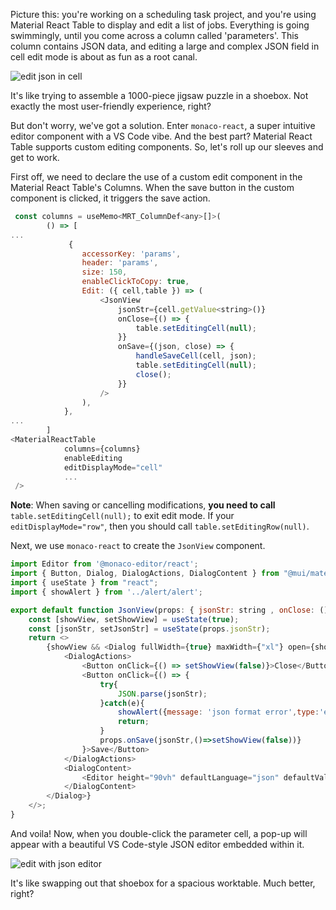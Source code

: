 Picture this: you're working on a scheduling task project, and you're using Material React Table to display and edit a list of jobs. Everything is going swimmingly, until you come across a column called 'parameters'. This column contains JSON data, and editing a large and complex JSON field in cell edit mode is about as fun as a root canal. 

![edit json in cell](../../../assets/posts/2023-12-05-Jazzing-Up-JSON-Editing-in-Material-React-Table-with-Monaco-React/1.jpg)

It's like trying to assemble a 1000-piece jigsaw puzzle in a shoebox. Not exactly the most user-friendly experience, right? 

But don't worry, we've got a solution. Enter `monaco-react`, a super intuitive editor component with a VS Code vibe. And the best part? Material React Table supports custom editing components. So, let's roll up our sleeves and get to work.

First off, we need to declare the use of a custom edit component in the Material React Table's Columns. When the save button in the custom component is clicked, it triggers the save action.

```javascript
 const columns = useMemo<MRT_ColumnDef<any>[]>(
        () => [           
...
             {
                accessorKey: 'params',
                header: 'params',
                size: 150,
                enableClickToCopy: true,
                Edit: ({ cell,table }) => (
                    <JsonView
                        jsonStr={cell.getValue<string>()}
                        onClose={() => {
                            table.setEditingCell(null);
                        }}
                        onSave={(json, close) => {
                            handleSaveCell(cell, json);
                            table.setEditingCell(null);
                            close();
                        }}
                    />
                ),
            },
...
        ]
<MaterialReactTable
            columns={columns}
            enableEditing
            editDisplayMode="cell"
            ...
 />
```
**Note**: When saving or cancelling modifications, **you need to call** `table.setEditingCell(null);` to exit edit mode. If your `editDisplayMode="row"`, then you should call `table.setEditingRow(null)`. 

Next, we use `monaco-react` to create the `JsonView` component.

```javascript
import Editor from '@monaco-editor/react';
import { Button, Dialog, DialogActions, DialogContent } from "@mui/material";
import { useState } from "react";
import { showAlert } from '../alert/alert';

export default function JsonView(props: { jsonStr: string , onClose: () => void,onSave: (json:string,close:()=>void) => void }) {
    const [showView, setShowView] = useState(true);
    const [jsonStr, setJsonStr] = useState(props.jsonStr);
    return <>
        {showView && <Dialog fullWidth={true} maxWidth={"xl"} open={showView} onClose={() => {props.onClose();setShowView(false)}}>
            <DialogActions>
                <Button onClick={() => setShowView(false)}>Close</Button>
                <Button onClick={() => {
                    try{
                        JSON.parse(jsonStr);
                    }catch(e){
                        showAlert({message: 'json format error',type:'error'});
                        return;
                    }
                    props.onSave(jsonStr,()=>setShowView(false))}
                }>Save</Button>
            </DialogActions>
            <DialogContent>
                <Editor height="90vh" defaultLanguage="json" defaultValue={JSON.stringify(JSON.parse(props.jsonStr), null, 2)} onChange={(value) => setJsonStr(value ?? "")} theme="vs-light"  />;
            </DialogContent>    
        </Dialog>}
    </>;
}

```

And voila! Now, when you double-click the parameter cell, a pop-up will appear with a beautiful VS Code-style JSON editor embedded within it.

![edit with json editor](../../../assets/posts/2023-12-05-Jazzing-Up-JSON-Editing-in-Material-React-Table-with-Monaco-React/2.jpg)

It's like swapping out that shoebox for a spacious worktable. Much better, right?